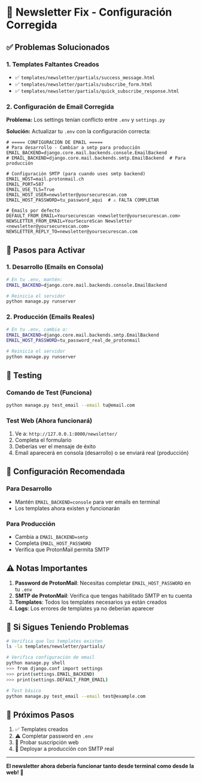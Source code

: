 # 🔧 Newsletter Fix - Configuración Corregida

## ✅ Problemas Solucionados

### 1. **Templates Faltantes Creados**
- ✅ `templates/newsletter/partials/success_message.html`
- ✅ `templates/newsletter/partials/subscribe_form.html`
- ✅ `templates/newsletter/partials/quick_subscribe_response.html`

### 2. **Configuración de Email Corregida**

**Problema:** Los settings tenían conflicto entre `.env` y `settings.py`

**Solución:** Actualizar tu `.env` con la configuración correcta:

```env
# ===== CONFIGURACIÓN DE EMAIL =====
# Para desarrollo - Cambiar a smtp para producción
EMAIL_BACKEND=django.core.mail.backends.console.EmailBackend
# EMAIL_BACKEND=django.core.mail.backends.smtp.EmailBackend  # Para producción

# Configuración SMTP (para cuando uses smtp backend)
EMAIL_HOST=mail.protonmail.ch
EMAIL_PORT=587
EMAIL_USE_TLS=True
EMAIL_HOST_USER=newsletter@yoursecurescan.com
EMAIL_HOST_PASSWORD=tu_password_aqui  # ⚠️ FALTA COMPLETAR

# Emails por defecto
DEFAULT_FROM_EMAIL=Yoursecurescan <newsletter@yoursecurescan.com>
NEWSLETTER_FROM_EMAIL=YourSecureScan Newsletter <newsletter@yoursecurescan.com>
NEWSLETTER_REPLY_TO=newsletter@yoursecurescan.com
```

## 🚀 Pasos para Activar

### 1. **Desarrollo (Emails en Consola)**
```bash
# En tu .env, mantén:
EMAIL_BACKEND=django.core.mail.backends.console.EmailBackend

# Reinicia el servidor
python manage.py runserver
```

### 2. **Producción (Emails Reales)**
```bash
# En tu .env, cambia a:
EMAIL_BACKEND=django.core.mail.backends.smtp.EmailBackend
EMAIL_HOST_PASSWORD=tu_password_real_de_protonmail

# Reinicia el servidor
python manage.py runserver
```

## 🧪 Testing

### Comando de Test (Funciona)
```bash
python manage.py test_email --email tu@email.com
```

### Test Web (Ahora funcionará)
1. Ve a: `http://127.0.0.1:8000/newsletter/`
2. Completa el formulario
3. Deberías ver el mensaje de éxito
4. Email aparecerá en consola (desarrollo) o se enviará real (producción)

## 🔧 Configuración Recomendada

### Para Desarrollo
- Mantén `EMAIL_BACKEND=console` para ver emails en terminal
- Los templates ahora existen y funcionarán

### Para Producción
- Cambia a `EMAIL_BACKEND=smtp` 
- Completa `EMAIL_HOST_PASSWORD`
- Verifica que ProtonMail permita SMTP

## ⚠️ Notas Importantes

1. **Password de ProtonMail**: Necesitas completar `EMAIL_HOST_PASSWORD` en tu `.env`
2. **SMTP de ProtonMail**: Verifica que tengas habilitado SMTP en tu cuenta
3. **Templates**: Todos los templates necesarios ya están creados
4. **Logs**: Los errores de templates ya no deberían aparecer

## 🐛 Si Sigues Teniendo Problemas

```bash
# Verifica que los templates existen
ls -la templates/newsletter/partials/

# Verifica configuración de email
python manage.py shell
>>> from django.conf import settings
>>> print(settings.EMAIL_BACKEND)
>>> print(settings.DEFAULT_FROM_EMAIL)

# Test básico
python manage.py test_email --email test@example.com
```

## 📝 Próximos Pasos

1. ✅ Templates creados
2. ⚠️ Completar password en `.env`
3. 🧪 Probar suscripción web
4. 🚀 Deployar a producción con SMTP real

---
**El newsletter ahora debería funcionar tanto desde terminal como desde la web! 🎉**